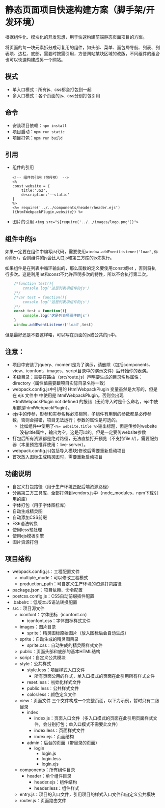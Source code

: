 # 静态页面项目快速构建方案（脚手架/开发环境）

根据组件化、模块化的开发思想，用于快速构建前端静态页面项目的方案。

将页面的每一块元素拆分成可复用的组件，如头部、菜单、面包屑导航、列表、列表项、边栏、底部，需要时按需引用，方便网站某块区域的改版，不同组件的组合也可以快速构建成另一个网站。

## 模式
 - 单入口模式：所有js、css都会打包到一起
 - 多入口模式：各个页面的js、css分别打包引用

## 命令
- 安装项目依赖：`npm install`
- 项目启动：`npm run static`
- 项目打包：`npm run build`

## 引用
- 组件的引用
	```
	<!-- 组件的引用（可传参） -->
	<%
	const website = {
		title:'JS2',
		description:'——static'
	}
	%>
	<%= require('../../components/header/header.ejs')({htmlWebpackPlugin,website}) %>
	```
- 图片的引用
	```<img src="${require('../../images/logo.png')}">```

## 组件中的js
如果一定要在组件中编写js代码，需要使用`window.addEventListener('load',你的函数)`，否则组件的js会比入口js和第三方库的js先执行。

如果组件是在列表中循环输出的，那么函数的定义要使用const或let ，否则将执行多次。这是利用let和const不允许声明多次的特性，所以不会执行第二次。

```javascript
	/*function test(){
		console.log('这是列表项组件的js')
	}*/
	/*var test = function(){
		console.log('这是列表项组件的js')
	}*/
	const test = function(){
		console.log('这是列表项组件的js')
	}
	window.addEventListener('load',test)
```

但是最好还是不要这样咯，可以写在页面的js或公共的js中。

## 注意：
 - 项目中安装了jquery、moment是为了演示，请删除（包括components、view、iconfont、images、script目录中的演示文件）后开始你的表演。
 - 多级目录：需要在路由（src/route.js）声明要生成的目录名称属性：directory（属性值需要跟项目实际目录名称一致）
 - webpack.config.js中引用的 HtmlWebpackPlugin 变量虽然是大写的，但是在 ejs 文件中 中使用是 htmlWebpackPlugin。否则会出现 HtmlWebpackPlugin not defined 的报错（无论导入时是什么命名，ejs中使用都是htmlWebpackPlugin）。
 - ejs中的传参，形参和实参名称必须相同，子组件有用到的参数都是必传参数，否则会报错，项目无法运行；参数的属性是可选的。
 	- 比如组件中使用了`<%= website.title %>`输出标题，但是传参时website没有title属性，输出为空，这是可以的。但是一定要传website参数
 - 打包后所有资源都是绝对路径，无法直接打开预览（不支持file://），需要服务器（本里预览推荐使用：live-server）。
 - webpack.config.js(包括导入模块)修改后需要重新启动项目
 - 首次放入图标生成精灵图时，需要重新启动项目

## 功能说明
- 自定义打包路径（用于生产环境匹配后端资源路径）
- 分离第三方工具库，全部打包到vendors.js中（node_modules，npm下载引用的库）
- 字体打包（用于字体图标库）
- 自动生成精灵图
- 自动添加CSS前缀
- ES6语法转换
- 使用less预处理
- 使用ejs模板引擎
- 图片资源打包

## 项目结构
- webpack.config.js：工程配置文件
	- multiple_mode：可以修改工程模式
	- production_path：可自定义生产环境的资源打包路径
- package.json：项目依赖、命令配置
- postcss.config.js：CSS自动前缀插件配置
- .babelrc：低版本JS语法转换配置
- src：项目源文件
	- iconfont：字体图标（iconfont.cn）
		- iconfont.css：字体图标样式文件
	- images：图片目录
		- sprite：精灵图标原始图片（放入图标后会自动生成）
	- sprite：自动生成的精灵图目录
		- sprite.css：自动生成的精灵图样式文件
	- public：页面头部和底部的基本HTML结构
	- script：自定义公共模块
	- style：公共样式
		- style.less：项目样式入口文件
			- 所有页面公用的样式，单入口模式的页面在此引用所有样式文件
		- reset.less：初始化样式文件
		- public.less：公共样式文件
		- color.less：颜色定义文件
	- view：页面文件
	三个文件构成一个完整页面，以下为示例，暂时只有二级目录
		- index
			- index.js：页面入口文件（多入口模式的页面在此引用页面样式文件，会分别打包；单入口模式不需要此文件）
			- index.less：页面样式文件
			- index.ejs：页面结构
		- admin：后台的页面（带目录的页面）
			- login
				- login.js
				- login.less
				- login.ejs
	- components：所有组件目录
		- header：单个组件目录
			- header.ejs：组件结构
			- header.less：组件样式
	- entry.js：项目的入口文件，引用项目的样式入口文件和自定义公共模块
	- router.js：页面路由文件
